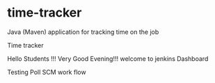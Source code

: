 # time-tracker
Java (Maven) application for tracking time on the job

Time tracker

Hello Students !!! Very Good Evening!!! welcome to jenkins Dashboard

Testing Poll SCM work flow
